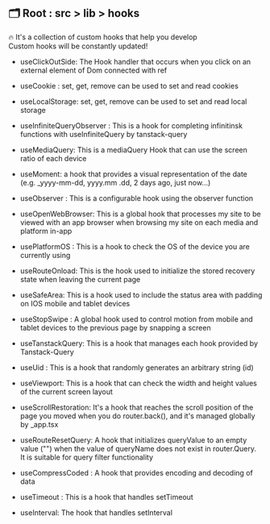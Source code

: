 ## 🗂️ Root : src > lib > hooks

🔥 It's a collection of custom hooks that help you develop<br/>
Custom hooks will be constantly updated!

- useClickOutSide: The Hook handler that occurs when you click on an external element of Dom connected with ref

- useCookie : set, get, remove can be used to set and read cookies

- useLocalStorage: set, get, remove can be used to set and read local storage

- useInfiniteQueryObserver : This is a hook for completing infinitinsk functions with useInfiniteQuery by tanstack-query

- useMediaQuery: This is a mediaQuery Hook that can use the screen ratio of each device

- useMoment: a hook that provides a visual representation of the date (e.g. \_yyyy-mm-dd, yyyy.mm .dd, 2 days ago, just now...)

- useObserver : This is a configurable hook using the observer function

- useOpenWebBrowser: This is a global hook that processes my site to be viewed with an app browser when browsing my site on each media and platform in-app

- usePlatformOS : This is a hook to check the OS of the device you are currently using

- useRouteOnload: This is the hook used to initialize the stored recovery state when leaving the current page

- useSafeArea: This is a hook used to include the status area with padding on IOS mobile and tablet devices

- useStopSwipe : A global hook used to control motion from mobile and tablet devices to the previous page by snapping a screen

- useTanstackQuery: This is a hook that manages each hook provided by Tanstack-Query

- useUid : This is a hook that randomly generates an arbitrary string (id)

- useViewport: This is a hook that can check the width and height values of the current screen layout

- useScrollRestoration: It's a hook that reaches the scroll position of the page you moved when you do router.back(), and it's managed globally by \_app.tsx

- useRouteResetQuery: A hook that initializes queryValue to an empty value ("") when the value of queryName does not exist in router.Query. It is suitable for query filter functionality

- useCompressCoded : A hook that provides encoding and decoding of data

- useTimeout : This is a hook that handles setTimeout

- useInterval: The hook that handles setInterval
